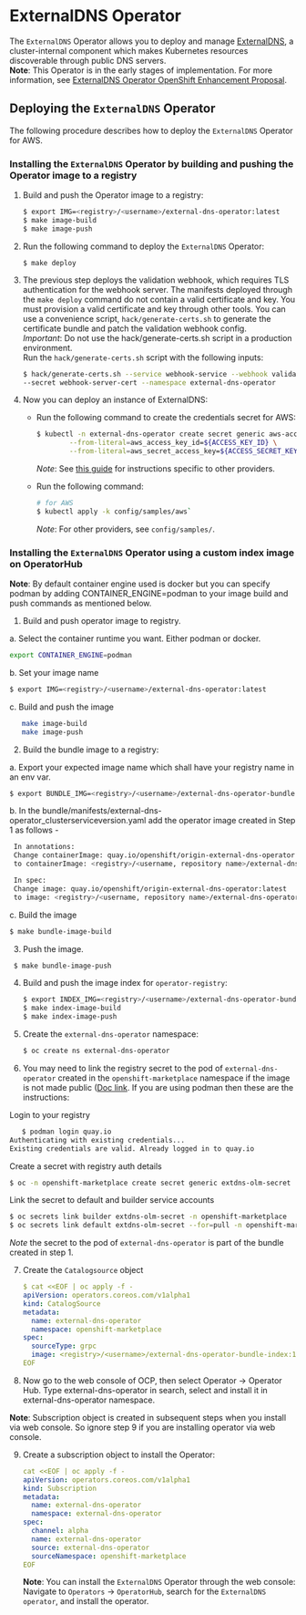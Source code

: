 # ExternalDNS Operator

The `ExternalDNS` Operator allows you to deploy and manage [ExternalDNS](https://github.com/kubernetes-sigs/external-dns), a cluster-internal component which makes Kubernetes resources discoverable through public DNS servers. \
**Note**: This Operator is in the early stages of implementation. For more information, see
[ExternalDNS Operator OpenShift Enhancement Proposal](https://github.com/openshift/enhancements/pull/786).

## Deploying the `ExternalDNS` Operator
The following procedure describes how to deploy the `ExternalDNS` Operator for AWS.

### Installing the `ExternalDNS` Operator by building and pushing the Operator image to a registry
1. Build and push the Operator image to a registry:
   ```sh
   $ export IMG=<registry>/<username>/external-dns-operator:latest
   $ make image-build
   $ make image-push
   ```
2. Run the following command to deploy the `ExternalDNS` Operator:
    ```
    $ make deploy
    ```
3. The previous step deploys the validation webhook, which requires TLS authentication for the webhook server. The
   manifests deployed through the `make deploy` command do not contain a valid certificate and key. You must provision a valid certificate and key through other tools.
   You can use a convenience script, `hack/generate-certs.sh` to generate the certificate bundle and patch the validation webhook config.   
   _Important_: Do not use the hack/generate-certs.sh script in a production environment.   
   Run the `hack/generate-certs.sh` script with the following inputs:
   ```bash
   $ hack/generate-certs.sh --service webhook-service --webhook validating-webhook-configuration \
   --secret webhook-server-cert --namespace external-dns-operator
   ```
4. Now you can deploy an instance of ExternalDNS:
    * Run the following command to create the credentials secret for AWS:
        ```bash
        $ kubectl -n external-dns-operator create secret generic aws-access-key \
                --from-literal=aws_access_key_id=${ACCESS_KEY_ID} \
                --from-literal=aws_secret_access_key=${ACCESS_SECRET_KEY}
        ```
       *Note*: See [this guide](./docs/usage.md) for instructions specific to other providers.
      
    * Run the following command:
      ```bash
      # for AWS
      $ kubectl apply -k config/samples/aws`
      ```
       *Note*: For other providers, see `config/samples/`.


### Installing the `ExternalDNS` Operator using a custom index image on OperatorHub
**Note**: By default container engine used is docker but you can specify podman by adding CONTAINER_ENGINE=podman to your image build and push commands as mentioned below.
    
1. Build and push operator image to registry.
   
a. Select the container runtime you want. Either podman or docker. 
   ```sh
   export CONTAINER_ENGINE=podman
   ```
   b. Set your image name 
   ```sh
   $ export IMG=<registry>/<username>/external-dns-operator:latest
   ```
   c. Build and push the image
```sh
   make image-build
   make image-push
```
   
2. Build the bundle image to a registry:
  
  a. Export your expected image name which shall have your registry name in an env var.
   ```sh
   $ export BUNDLE_IMG=<registry>/<username>/external-dns-operator-bundle:latest
   ```
   
  b. In the bundle/manifests/external-dns-operator_clusterserviceversion.yaml
     add the operator image created in Step 1 as follows - 
   ```sh
    In annotations:
    Change containerImage: quay.io/openshift/origin-external-dns-operator:latest
    to containerImage: <registry>/<username, repository name>/external-dns-operator:latest
   
    In spec:
    Change image: quay.io/openshift/origin-external-dns-operator:latest
    to image: <registry>/<username, repository name>/external-dns-operator:latest
  ```
  
  c. Build the image
   ```sh   
   $ make bundle-image-build
   ```
   
3. Push the image.
  ```sh
   $ make bundle-image-push
   ```

4. Build and push the image index for `operator-registry`:
   ```sh
   $ export INDEX_IMG=<registry>/<username>/external-dns-operator-bundle-index:1.0.0
   $ make index-image-build
   $ make index-image-push
   ```

5. Create the `external-dns-operator` namespace:
   ```sh
   $ oc create ns external-dns-operator
   ```

6. You may need to link the registry secret to the pod of `external-dns-operator` created in the `openshift-marketplace` namespace if the image is not made public ([Doc link](https://docs.openshift.com/container-platform/4.9/openshift_images/managing_images/using-image-pull-secrets.html#images-allow-pods-to-reference-images-from-secure-registries_using-image-pull-secrets). If you are using podman then these are the instructions:

Login to your registry
   ```sh
      $ podman login quay.io
Authenticating with existing credentials...
Existing credentials are valid. Already logged in to quay.io
   ```

Create a secret with registry auth details
```sh
$ oc -n openshift-marketplace create secret generic extdns-olm-secret  --type=kubernetes.io/dockercfg  --from-file=.dockercfg=${XDG_RUNTIME_DIR}/containers/auth.json
```

Link the secret to default and builder service accounts
```sh
$ oc secrets link builder extdns-olm-secret -n openshift-marketplace
$ oc secrets link default extdns-olm-secret --for=pull -n openshift-marketplace
````

*Note* the secret to the pod of `external-dns-operator` is part of the bundle created in step 1.


7. Create the `Catalogsource` object 
   
   ```yaml
   $ cat <<EOF | oc apply -f -
   apiVersion: operators.coreos.com/v1alpha1
   kind: CatalogSource
   metadata:
     name: external-dns-operator
     namespace: openshift-marketplace
   spec:
     sourceType: grpc
     image: <registry>/<username>/external-dns-operator-bundle-index:1.0.0
   EOF
   ```

8. Now go to the web console of OCP, then select Operator -> Operator Hub.
   Type external-dns-operator in search, select and install it in external-dns-operator namespace.
   
**Note**: Subscription object is created in subsequent steps when you install via web console.
       So ignore step 9 if you are installing operator via web console.

9. Create a subscription object to install the Operator:
   
    ```yaml
    cat <<EOF | oc apply -f -
    apiVersion: operators.coreos.com/v1alpha1
    kind: Subscription
    metadata:
      name: external-dns-operator
      namespace: external-dns-operator
    spec:
      channel: alpha
      name: external-dns-operator
      source: external-dns-operator
      sourceNamespace: openshift-marketplace
    EOF
    ```
    **Note**: You can install the `ExternalDNS` Operator through the web console: Navigate to  `Operators` -> `OperatorHub`, search for the `ExternalDNS operator`,  and install the operator.
